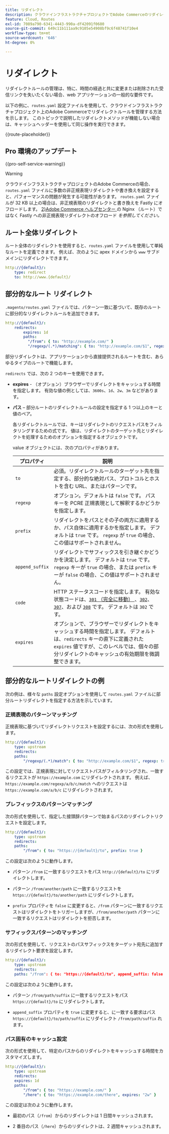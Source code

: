 ```yaml
---
title: リダイレクト
description: クラウドインフラストラクチャプロジェクトでAdobe Commerceのリダイレクトルールを管理する方法について説明します。
feature: Cloud, Routes
exl-id: 7089a790-6341-4443-990a-df42091f0680
source-git-commit: 649c11b111aa9c9105e54908bf9c6f48741f10e4
workflow-type: tm+mt
source-wordcount: '646'
ht-degree: 0%

---
```


# リダイレクト

リダイレクトルールの管理は、特に、時間の経過と共に変更または削除された受信リンクを失いたくない場合、web アプリケーションの一般的な要件です。

以下の例に、`routes.yaml` 設定ファイルを使用して、クラウドインフラストラクチャプロジェクト上のAdobe Commerceでリダイレクトルールを管理する方法を示します。 このトピックで説明したリダイレクトメソッドが機能しない場合は、キャッシュヘッダーを使用して同じ操作を実行できます。

{{route-placeholder}}

## Pro 環境のアップデート

{{pro-self-service-warning}}

>[!WARNING]
>
>クラウドインフラストラクチャプロジェクトのAdobe Commerceの場合、`routes.yaml` ファイルに多数の非正規表現リダイレクトや書き換えを設定すると、パフォーマンスの問題が発生する可能性があります。 `routes.yaml` ファイルが 32 KB 以上の場合は、非正規表現のリダイレクトと書き換えを Fastly にオフロードします。 [2}Adobe Commerce ヘルプセンター ](https://experienceleague.adobe.com/docs/commerce-knowledge-base/kb/troubleshooting/miscellaneous/offload-non-regex-redirects-to-fastly-instead-of-nginx-routes.html) の Nginx （ルート）ではなく Fastly への非正規表現リダイレクトのオフロード _を参照してください。_

## ルート全体リダイレクト

ルート全体のリダイレクトを使用すると、`routes.yaml` ファイルを使用して単純なルートを定義できます。 例えば、次のように apex ドメインから `www` サブドメインにリダイレクトできます。

```yaml
http://{default}/:
    type: redirect
    to: http://www.{default}/
```

## 部分的なルート リダイレクト

`.magento/routes.yaml` ファイルでは、パターン一致に基づいて、既存のルートに部分的なリダイレクトルールを追加できます。

```yaml
http://{default}/:
    redirects:
        expires: 1d
        paths:
          "/from": { to: "http://example.com/" }
          "/regexp/(.*)/matching": { to: "http://example.com/$1", regexp: true }
```

部分リダイレクトは、アプリケーションから直接提供されるルートを含む、あらゆるタイプのルートで機能します。

`redirects` では、次の 2 つのキーを使用できます。

- **expires** - （オプション）ブラウザーでリダイレクトをキャッシュする時間を指定します。 有効な値の例としては、`3600s`、`1d`、`2w`、`3m` などがあります。

- **パス** – 部分ルートのリダイレクトルールの設定を指定する 1 つ以上のキーと値のペア。

  各リダイレクトルールでは、キーはリダイレクトのリクエストパスをフィルタリングするための式です。 値は、リダイレクトのターゲット先とリダイレクトを処理するためのオプションを指定するオブジェクトです。

  value オブジェクトには、次のプロパティがあります。

  | プロパティ | 説明 |
  | ---------- | ----------- |
  | `to` | 必須。リダイレクトルールのターゲット先を指定する、部分的な絶対パス、プロトコルとホストを含む URL、またはパターンです。 |
  | `regexp` | オプション。デフォルトは `false` です。 パス キーを PCRE 正規表現として解釈するかどうかを指定します。 |
  | `prefix` | リダイレクトをパスとその子の両方に適用するか、パス自体に適用するかを指定します。 デフォルトは `true` です。 `regexp` が `true` の場合、この値はサポートされません。 |
  | `append_suffix` | リダイレクトでサフィックスを引き継ぐかどうかを決定します。 デフォルトは `true` です。 `regexp` キーが `true` の場合、または `prefix` キーが `false` の場合、この値はサポートされません。 |
  | `code` | HTTP ステータスコードを指定します。 有効な状態コードは、[`301` （完全に移動） ](https://www.w3.org/Protocols/rfc2616/rfc2616-sec10.html#sec10.3.2)、[`302`](https://www.w3.org/Protocols/rfc2616/rfc2616-sec10.html#sec10.3.3)、[`307`](https://www.w3.org/Protocols/rfc2616/rfc2616-sec10.html#sec10.3.8)、および [`308`](https://www.rfc-editor.org/rfc/rfc7238) です。 デフォルトは `302` です。 |
  | `expires` | オプションで、ブラウザーでリダイレクトをキャッシュする時間を指定します。 デフォルトは、`redirects` キーの直下に定義された `expires` 値ですが、このレベルでは、個々の部分リダイレクトのキャッシュの有効期限を微調整できます。 |

## 部分的なルートリダイレクトの例

次の例は、様々な `paths` 設定オプションを使用して `routes.yaml` ファイルに部分ルートリダイレクトを指定する方法を示しています。

### 正規表現のパターンマッチング

正規表現に基づいてリダイレクトリクエストを設定するには、次の形式を使用します。

```yaml
http://{default}/:
    type: upstream
    redirects:
    paths:
        "/regexp/(.*)/match": { to: "http://example.com/$1", regexp: true }
```

この設定では、正規表現に対してリクエストパスがフィルタリングされ、一致するリクエストが `https://example.com` にリダイレクトされます。 例えば、`https://example.com/regexp/a/b/c/match` へのリクエストは `https://example.com/a/b/c` にリダイレクトされます。

### プレフィックスのパターンマッチング

次の形式を使用して、指定した接頭辞パターンで始まるパスのリダイレクトリクエストを設定します。

```yaml
http://{default}/:
    type: upstream
    redirects:
    paths:
        "/from": { to: "https://{default}/to", prefix: true }
```

この設定は次のように動作します。

- パターン `/from` に一致するリクエストをパス `http://{default}/to` にリダイレクトします。

- パターン `/from/another/path` に一致するリクエストを `https://{default}/to/another/path` にリダイレクトします。

- `prefix` プロパティを `false` に変更すると、`/from` パターンに一致するリクエストはリダイレクトをトリガーしますが、`/from/another/path` パターンに一致するリクエストはリダイレクトを拒否します。

### サフィックスパターンのマッチング

次の形式を使用して、リクエストのパスサフィックスをターゲット宛先に追加するリダイレクト要求を設定します。

```yaml
http://{default}/:
    type: upstream
    redirects:
    paths: "/from": { to: "https://{default}/to", append_suffix: false }
```

この設定は次のように動作します。

- パターン `/from/path/suffix` に一致するリクエストをパス `https://{default}/to` にリダイレクトします。

- `append_suffix` プロパティを `true` に変更すると、に一致する要求はパス `https://{default}/to/path/suffix` にリダイレクト `/from/path/suffix` れます。

### パス固有のキャッシュ設定

次の形式を使用して、特定のパスからのリダイレクトをキャッシュする時間をカスタマイズします。

```yaml
http://{default}/:
    type: upstream
    redirects:
    expires: 1d
    paths:
        "/from": { to: "https://example.com/" }
        "/here": { to: "https://example.com/there", expires: "2w" }
```

この設定は次のように動作します。

- 最初のパス（`/from`）からのリダイレクトは 1 日間キャッシュされます。

- 2 番目のパス（`/here`）からのリダイレクトは、2 週間キャッシュされます。
